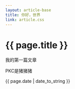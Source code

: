 ```yaml
---
layout: article-base
title: 你好，世界
link: article.css
---
```

# {{ page.title }}
<p class="excerpt">
<!--excerpt-->
我的第一篇文章
<!--excerpt-->
</p>
PKC是猪猪猪

{{ page.date | date_to_string }}

